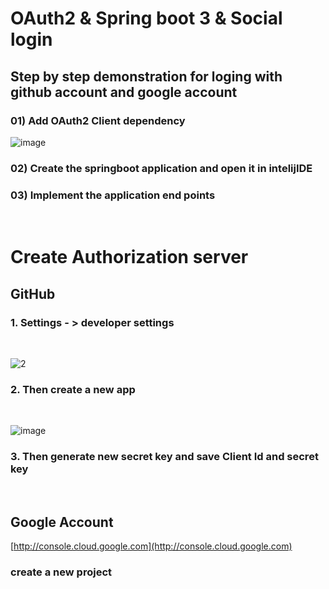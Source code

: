 # OAuth2 & Spring boot 3 & Social login
## Step by step demonstration for loging with github account and google account
### 01) Add OAuth2 Client dependency
![image](https://github.com/SupuniAbeysinghe/OAuth2_Social_Login-Demo/assets/121711723/f2f16099-91b5-4d4c-bbc2-a4613c042daf)
### 02)	Create the springboot application and open it in intelijIDE
### 03)	Implement the application end points
<br/>

# Create Authorization server

## GitHub
### 1. Settings - > developer settings 
<br/>


![2](https://github.com/SupuniAbeysinghe/OAuth2_Social_Login-Demo/assets/121711723/0729e10d-9ebb-4438-88f3-5e6949d997dd)

### 2. Then create a new app
<br/>

![image](https://github.com/SupuniAbeysinghe/OAuth2_Social_Login-Demo/assets/121711723/34a26dec-29a3-4ebd-b2a2-b0a9e3a32deb)

### 3. Then generate new secret key and save Client Id and secret key
<br/>

## Google Account

[http://console.cloud.google.com](http://console.cloud.google.com)
### create a new project




